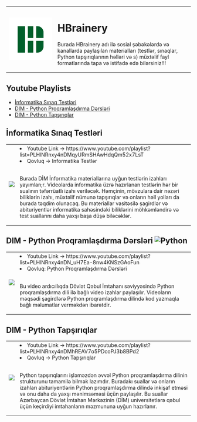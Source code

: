 <table>
  <tr>
    <td><img src="HBrainery.png" alt="HBrainery Logo" width = "600px"></td>
    <td>
      <h1> HBrainery </h1>
      <p> Burada HBrainery adı ilə sosial şəbəkələrdə və kanallarda paylaşılan materialları (testlər, sınaqlar, Python tapşırıqlarının həlləri və s) müxtəlif fayl formatlarında tapa və istifadə edə bilərsiniz!!! </p>
    </td>
  </tr>
</table>

## Youtube Playlists
- [İnformatika Sınaq Testləri](#İnformatika-Sınaq-Testləri)
- [DIM - Python Proqramlaşdırma Dərsləri](#DIM---Python-Proqramlaşdırma-Dərsləri)
- [DIM - Python Tapşırıqlar](#DIM---Python-Tapşırıqlar)

## İnformatika Sınaq Testləri
<table>
  <tr>
    <td><img src = "https://cdn.dribbble.com/users/957210/screenshots/2475142/untitled-2.gif" width = "300px"></td>
    <td>
      <li>Youtube Link -> https://www.youtube.com/playlist?list=PLHlNRnxy4nDMqyURmSHAwHdqQm52x7LsT</li>
      <li>Qovluq -> Informatika Testlər </li> <br>
      <p> Burada DİM İnformatika materiallarına uyğun testlərin izahları yayımlan;r. Videolarda informatika üzrə hazırlanan testlərin hər bir sualının təfərrüatlı izahı veriləcək. Həmçinin, mövzulara dair nəzəri biliklərin izahı, müxtəlif nümunə tapşırıqlar və onların həll yolları da burada təqdim olunacaq. Bu materiallar vasitəsilə şagirdlər və abituriyentlər informatika sahəsindəki biliklərini möhkəmləndirə və test suallarını daha yaxşı başa düşə biləcəklər.</p>
    </td>
  </tr>
</table>

## DIM - Python Proqramlaşdırma Dərsləri ![Python](https://img.shields.io/badge/python-3670A0?style=for-the-badge&logo=python&logoColor=ffdd54)
<table>
  <tr>
    <td><img src = "https://cdn.dribbble.com/users/330915/screenshots/3587000/10_coding_dribbble.gif" width = "300px"></td>
    <td>
      <li>Youtube Link -> https://www.youtube.com/playlist?list=PLHlNRnxy4nDN_uH7Ea-8nw4KNSzGAoFun</li>
      <li>Qovluq: Python Proqramlaşdırma Dərsləri </li> <br>
      <p> Bu video ardıcıllıqda Dövlət Qəbul İmtahanı səviyyəsində Python proqramlaşdırma dili ilə bağlı video izahlar paylaşılır. Videoların məqsədi şagirdlərə Python proqramlaşdırma dilində kod yazmaqla bağlı məlumatlar verməkdən ibarətdir.</p>
    </td>
  </tr>
</table>

## DIM - Python Tapşırıqlar
<table>
  <tr>
    <td><img src = "https://media0.giphy.com/media/PI3QGKFN6XZUCMMqJm/giphy.gif?cid=6c09b952iv2yfxp9xgg2689jk18n1no5che88euzue40w539&ep=v1_internal_gif_by_id&rid=giphy.gif&ct=g" width = "300px"></td>
    <td>
      <li>Youtube Link -> https://www.youtube.com/playlist?list=PLHlNRnxy4nDMhREAV7o5PDcoPJ3b8BPd2</li>
      <li>Qovluq -> Python Tapşırıqlar</li> <br>
      <p> Python tapşırıqlarını işləməzdən əvvəl Python proqramlaşdırma dilinin strukturunu tamamilə bilmək lazımdır. Buradakı suallar və onların izahları abituriyentlərin Python proqramlaşdırma dilində inkişaf etməsi və onu daha da yaxşı mənimsəməsi üçün paylaşılır. Bu suallar Azərbaycan Dövlət İmtahan Mərkəzinin (DİM) universitetlərə qəbul üçün keçirdiyi imtahanların məzmununa uyğun hazırlanır.</p>
    </td>
  </tr>
</table>

